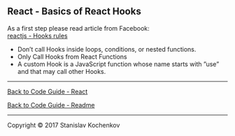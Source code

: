 ## React - Basics of React Hooks

As a first step please read article from Facebook:  
[reactjs - Hooks rules](https://reactjs.org/docs/hooks-rules.html)

* Don’t call Hooks inside loops, conditions, or nested functions.
* Only Call Hooks from React Functions
* A custom Hook is a JavaScript function whose name starts with ”use” and that may call other Hooks.

---

[Back to Code Guide - React](https://github.com/UserBug/codeGuide/tree/v2/docs/react)

[Back to Code Guide - Readme](https://github.com/UserBug/codeGuide/tree/v2)

---
Copyright © 2017 Stanislav Kochenkov 
